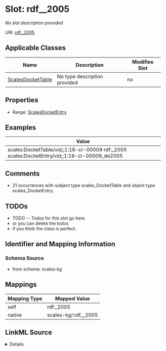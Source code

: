 

# Slot: rdf__2005


_No slot description provided_





URI: [rdf:_2005](http://www.w3.org/1999/02/22-rdf-syntax-ns#_2005)



<!-- no inheritance hierarchy -->





## Applicable Classes

| Name | Description | Modifies Slot |
| --- | --- | --- |
| [ScalesDocketTable](../classes/ScalesDocketTable.md) | No type description provided |  no  |







## Properties

* Range: [ScalesDocketEntry](../classes/ScalesDocketEntry.md)






## Examples

| Value |
| --- |
| scales:DocketTable/vid;;1:16-cr-00009 rdf:_2005 scales:DocketEntry/vid;;1:16-cr-00009_de2005 |

## Comments

* 21 occurrences with subject type scales_DocketTable and object type scales_DocketEntry.

## TODOs

* TODO -- Todos for this slot go here
* or you can delete the todos
* if you think the class is perfect.

## Identifier and Mapping Information







### Schema Source


* from schema: scales-kg




## Mappings

| Mapping Type | Mapped Value |
| ---  | ---  |
| self | rdf:_2005 |
| native | scales-kg/:rdf__2005 |




## LinkML Source

<details>
```yaml
name: rdf__2005
description: No slot description provided
todos:
- TODO -- Todos for this slot go here
- or you can delete the todos
- if you think the class is perfect.
comments:
- 21 occurrences with subject type scales_DocketTable and object type scales_DocketEntry.
examples:
- value: scales:DocketTable/vid;;1:16-cr-00009 rdf:_2005 scales:DocketEntry/vid;;1:16-cr-00009_de2005
from_schema: scales-kg
rank: 1000
slot_uri: rdf:_2005
alias: rdf__2005
domain_of:
- scales_DocketTable
range: scales_DocketEntry

```
</details>